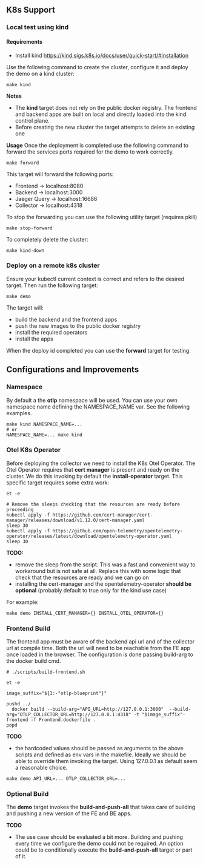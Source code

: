 ## K8s Support

### Local test using kind

#### Requirements

* Install kind https://kind.sigs.k8s.io/docs/user/quick-start/#installation

Use the following command to create the cluster, configure it and deploy the demo on a kind cluster:

```shell
make kind
```
**Notes**

* The **kind** target does not rely on the public docker registry. The frontend and backend apps are built on local and directly loaded into the kind control plane.
* Before creating the new cluster the target attempts to delete an existing one

**Usage**
Once the deployment is completed use the following command to forward the services ports required for the demo to work correctly.

```shell
make forward
```
This target will forward the following ports:

* Frontend -> localhost:8080
* Backend -> localhost:3000
* Jaeger Query -> localhost:16686
* Collector -> localhost:4318

To stop the forwarding you can use the following utility target (requires pkill)

```shell
make stop-forward
```

To completely delete the cluster:

```shell
make kind-down
```

### Deploy on a remote k8s cluster

Ensure your kubectl current context is correct and refers to the desired target. Then run the following target:

```shell
make demo
```

The target will: 

* build the backend and the frontend apps
* push the new images to the public docker registry
* install the required operators 
* install the apps

When the deploy id completed you can use the **forward** target for testing.



## Configurations and Improvements

### Namespace

By default a the **otlp** namespace will be used. You can use your own namespace name defining the NAMESPACE_NAME var. See the following examples.

```shell
make kind NAMESPACE_NAME=...
# or
NAMESPACE_NAME=... make kind 
```

### Otel K8s Operator

Before deploying the collector we need to install the K8s Otel Operator. The Otel Operator requires that **cert manager** is present and ready on the cluster.
We do this invoking by default the **install-operator** target.
This specific target requires some extra work:

```shell
et -e

# Remove the sleeps checking that the resources are ready before proceeding
kubectl apply -f https://github.com/cert-manager/cert-manager/releases/download/v1.12.0/cert-manager.yaml
sleep 30
kubectl apply -f https://github.com/open-telemetry/opentelemetry-operator/releases/latest/download/opentelemetry-operator.yaml
sleep 30
```

**TODO:**
* remove the sleep from the script. This was a fast and convenient way to workaround but is not safe at all. Replace this with some logic that check that the resources are ready and we can go on
* installing the cert-manager and the opentelemetry-operator **should be optional** (probably default to true only for the kind use case)

For example:

```shell
make demo INSTALL_CERT_MANAGER={} INSTALL_OTEL_OPERATOR={}
```

### Frontend Build

The frontend app must be aware of the backend api url and of the collector url at compile time. Both the url will need to be reachable from the FE app once loaded in the browser.
The configuration is done passing build-arg to the docker build cmd.

```shell
# ./scripts/build-frontend.sh

et -e

image_suffix="${1:-"otlp-blueprint"}"

pushd ../
  docker build --build-arg="API_URL=http://127.0.0.1:3000"  --build-arg="OTLP_COLLECTOR_URL=http://127.0.0.1:4318" -t "$image_suffix"-frontend -f Frontend.dockerfile .
popd

```
**TODO**

* the hardcoded values should be passed as arguments to the above scripts and defined as env vars in the makefile. Ideally we should be able to override them invoking the target. Using 127.0.0.1 as default 
seem a reasonable choice.

```shell
make demo API_URL=... OTLP_COLLECTOR_URL=...
```

### Optional Build

The **demo** target invokes the **build-and-push-all** that takes care of building and pushing a new version of the FE and BE apps. 

**TODO**

* The use case should be evaluated a bit more. Building and pushing every time we configure the demo could not be required. An option could be to conditionally execute the **build-and-push-all** target or part of it.

